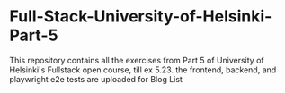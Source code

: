 # Full-Stack-University-of-Helsinki-Part-5
This repository contains all the exercises from Part 5 of University of Helsinki's Fullstack open course, till ex 5.23.
the frontend, backend, and playwright e2e tests are uploaded for Blog List
